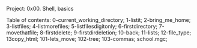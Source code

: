 Project: 0x00. Shell, basics

Table of contents:
0-current_working_directory; 
1-listit; 
2-bring_me_home; 
3-listfiles; 
4-listmorefiles; 
5-listfilesdigitonly; 
6-firstdirectory; 
7-movethatfile; 
8-firstdelete; 
9-firstdirdeletion; 
10-back; 
11-lists; 
12-file_type; 
13copy_html; 
101-lets_move; 
102-tree; 
103-commas; 
school.mgc; 
